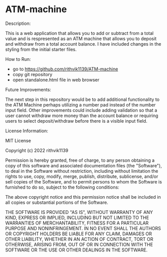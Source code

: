# ATM-machine

Description:

This is a web application that allows you to add or subtract from a total value and is respresented as an ATM machine that allows you to deposit and withdraw from a total account balance. I have included changes in the styling from the initial starter files.

How to Run:

- go to https://github.com/rithvik1139/ATM-machine
- copy git repository
- open standalone.html file in web browser

Future Improvements:

The next step in this repository would be to add additional functionality to the ATM Machine perhaps utilizing a number pad instead of the number input field. Other improvements could include adding validation so that a user cannot withdraw more money than the account balance or requiring users to select deposit/withdraw before there is a visible input field.

License Information:

MIT License

Copyright (c) 2022 rithvik1139

Permission is hereby granted, free of charge, to any person obtaining a copy of this software and associated documentation files (the "Software"), to deal in the Software without restriction, including without limitation the rights to use, copy, modify, merge, publish, distribute, sublicense, and/or sell copies of the Software, and to permit persons to whom the Software is furnished to do so, subject to the following conditions:

The above copyright notice and this permission notice shall be included in all copies or substantial portions of the Software.

THE SOFTWARE IS PROVIDED "AS IS", WITHOUT WARRANTY OF ANY KIND, EXPRESS OR IMPLIED, INCLUDING BUT NOT LIMITED TO THE WARRANTIES OF MERCHANTABILITY, FITNESS FOR A PARTICULAR PURPOSE AND NONINFRINGEMENT. IN NO EVENT SHALL THE AUTHORS OR COPYRIGHT HOLDERS BE LIABLE FOR ANY CLAIM, DAMAGES OR OTHER LIABILITY, WHETHER IN AN ACTION OF CONTRACT, TORT OR OTHERWISE, ARISING FROM, OUT OF OR IN CONNECTION WITH THE SOFTWARE OR THE USE OR OTHER DEALINGS IN THE SOFTWARE.
